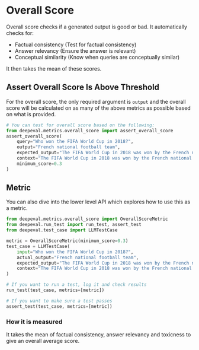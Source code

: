 # Overall Score

Overall score checks if a generated output is good or bad. It automatically checks for:

- Factual consistency (Test for factual consistency)
- Answer relevancy (Ensure the answer is relevant)
- Conceptual similarity (Know when queries are conceptually similar)

It then takes the mean of these scores.

## Assert Overall Score Is Above Threshold

For the overall score, the only required argument is `output` and the overall score will be calculated on as many of the above metrics as possible based on what is provided.

```python
# You can test for overall score based on the following:
from deepeval.metrics.overall_score import assert_overall_score
assert_overall_score(
    query="Who won the FIFA World Cup in 2018?",
    output="French national football team",
    expected_output="The FIFA World Cup in 2018 was won by the French national football team.",
    context="The FIFA World Cup in 2018 was won by the French national football team. They defeated Croatia 4-2 in the final match to claim the championship.",
    minimum_score=0.3
)
```

## Metric

You can also dive into the lower level API which explores how to use this as a metric.

```python
from deepeval.metrics.overall_score import OverallScoreMetric
from deepeval.run_test import run_test, assert_test
from deepeval.test_case import LLMTestCase

metric = OverallScoreMetric(minimum_score=0.3)
test_case = LLMTestCase(
    input="Who won the FIFA World Cup in 2018?",
    actual_output="French national football team",
    expected_output="The FIFA World Cup in 2018 was won by the French national football team.",
    context="The FIFA World Cup in 2018 was won by the French national football team. They defeated Croatia 4-2 in the final match to claim the championship.",
)

# If you want to run a test, log it and check results
run_test(test_case, metrics=[metric])

# If you want to make sure a test passes
assert_test(test_case, metrics=[metric])

```

### How it is measured

It takes the mean of factual consistency, answer relevancy and toxicness to give an overall average score.
